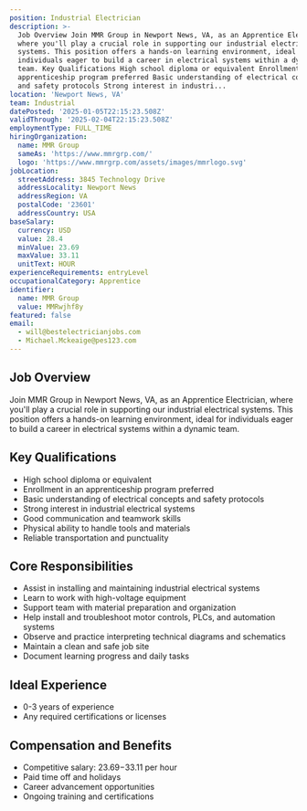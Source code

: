 ```yaml
---
position: Industrial Electrician
description: >-
  Job Overview Join MMR Group in Newport News, VA, as an Apprentice Electrician,
  where you'll play a crucial role in supporting our industrial electrical
  systems. This position offers a hands-on learning environment, ideal for
  individuals eager to build a career in electrical systems within a dynamic
  team. Key Qualifications High school diploma or equivalent Enrollment in an
  apprenticeship program preferred Basic understanding of electrical concepts
  and safety protocols Strong interest in industri...
location: 'Newport News, VA'
team: Industrial
datePosted: '2025-01-05T22:15:23.508Z'
validThrough: '2025-02-04T22:15:23.508Z'
employmentType: FULL_TIME
hiringOrganization:
  name: MMR Group
  sameAs: 'https://www.mmrgrp.com/'
  logo: 'https://www.mmrgrp.com/assets/images/mmrlogo.svg'
jobLocation:
  streetAddress: 3845 Technology Drive
  addressLocality: Newport News
  addressRegion: VA
  postalCode: '23601'
  addressCountry: USA
baseSalary:
  currency: USD
  value: 28.4
  minValue: 23.69
  maxValue: 33.11
  unitText: HOUR
experienceRequirements: entryLevel
occupationalCategory: Apprentice
identifier:
  name: MMR Group
  value: MMRwjhf8y
featured: false
email:
  - will@bestelectricianjobs.com
  - Michael.Mckeaige@pes123.com
---
```




## Job Overview

Join MMR Group in Newport News, VA, as an Apprentice Electrician, where you'll play a crucial role in supporting our industrial electrical systems. This position offers a hands-on learning environment, ideal for individuals eager to build a career in electrical systems within a dynamic team.

## Key Qualifications

- High school diploma or equivalent
- Enrollment in an apprenticeship program preferred
- Basic understanding of electrical concepts and safety protocols
- Strong interest in industrial electrical systems
- Good communication and teamwork skills
- Physical ability to handle tools and materials
- Reliable transportation and punctuality

## Core Responsibilities

- Assist in installing and maintaining industrial electrical systems
- Learn to work with high-voltage equipment
- Support team with material preparation and organization
- Help install and troubleshoot motor controls, PLCs, and automation systems
- Observe and practice interpreting technical diagrams and schematics
- Maintain a clean and safe job site
- Document learning progress and daily tasks

## Ideal Experience

- 0-3 years of experience
- Any required certifications or licenses

## Compensation and Benefits

- Competitive salary: $23.69-$33.11 per hour
- Paid time off and holidays
- Career advancement opportunities
- Ongoing training and certifications